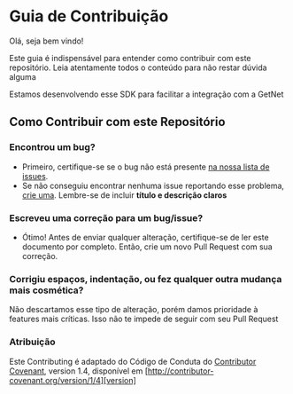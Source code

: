 # Guia de Contribuição

Olá, seja bem vindo!

Este guia é indispensável para entender como contribuir com este repositório. Leia atentamente todos o conteúdo para não restar dúvida alguma

Estamos desenvolvendo esse SDK para facilitar a integração com a GetNet

## Como Contribuir com este Repositório

### Encontrou um bug?
- Primeiro, certifique-se se o bug não está presente [na nossa lista de issues](/issues).
- Se não conseguiu encontrar nenhuma issue reportando esse problema, [crie uma](/issues/new). Lembre-se de incluir **título e descrição claros**

### Escreveu uma correção para um bug/issue?

- Ótimo! Antes de enviar qualquer alteração, certifique-se de ler este documento por completo. Então, crie um novo Pull Request com sua correção.

### Corrigiu espaços, indentação, ou fez qualquer outra mudança mais cosmética?

Não descartamos esse tipo de alteração, porém damos prioridade à features mais críticas. Isso não te impede de seguir com seu Pull Request

### Atribuição

Este Contributing é adaptado do Código de Conduta do [Contributor Covenant][homepage], version 1.4,
disponível em [http://contributor-covenant.org/version/1/4][version]

[homepage]: http://contributor-covenant.org
[version]: http://contributor-covenant.org/version/1/4/
